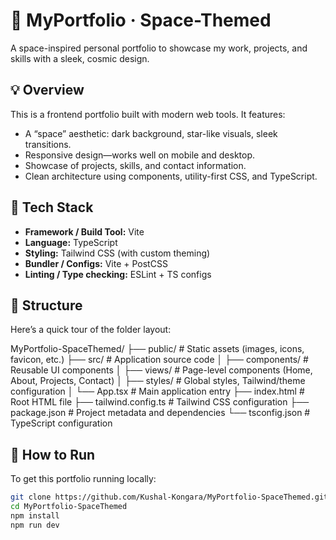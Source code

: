 # 🚀 MyPortfolio · Space-Themed

A space-inspired personal portfolio to showcase my work, projects, and skills with a sleek, cosmic design.


## 💡 Overview

This is a frontend portfolio built with modern web tools. It features:

- A “space” aesthetic: dark background, star-like visuals, sleek transitions.
- Responsive design—works well on mobile and desktop.
- Showcase of projects, skills, and contact information.
- Clean architecture using components, utility-first CSS, and TypeScript.


## 🧰 Tech Stack

- **Framework / Build Tool:** Vite  
- **Language:** TypeScript  
- **Styling:** Tailwind CSS (with custom theming)  
- **Bundler / Configs:** Vite + PostCSS  
- **Linting / Type checking:** ESLint + TS configs


## 📁 Structure

Here’s a quick tour of the folder layout:

MyPortfolio-SpaceThemed/
├── public/                # Static assets (images, icons, favicon, etc.)
├── src/                   # Application source code
│   ├── components/        # Reusable UI components
│   ├── views/             # Page-level components (Home, About, Projects, Contact)
│   ├── styles/            # Global styles, Tailwind/theme configuration
│   └── App.tsx            # Main application entry
├── index.html             # Root HTML file
├── tailwind.config.ts     # Tailwind CSS configuration
├── package.json           # Project metadata and dependencies
└── tsconfig.json          # TypeScript configuration


## 📲 How to Run

To get this portfolio running locally:

```bash
git clone https://github.com/Kushal-Kongara/MyPortfolio-SpaceThemed.git
cd MyPortfolio-SpaceThemed
npm install
npm run dev



